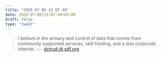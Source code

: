 ```yaml
---
title: "2020 07 06 13 07 40"
date: 2020-07-06T13:07:40+02:00
draft: false
type: "tweet"
---
```

> I believe in the privacy and control of data that comes from community supported services, self-hosting, and a less corporate internet. --- [dctrud @ sdf.org](http://dctrud.sdf.org)
